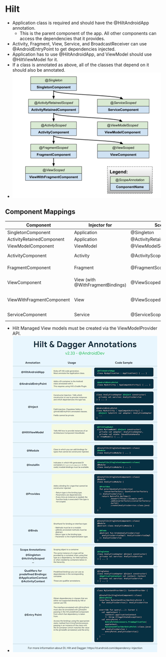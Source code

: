 # Hilt

* Application class is required and should have the @HiltAndroidApp annotation.
  * This is the parent component of the app. All other components can access the dependencies that it provides.
* Activity, Fragment, View, Service, and BroadcastReceiver can use @AndroidEntryPoint to get dependencies injected.
* Application has to use @HiltAndroidApp, and ViewModel should use @HiltViewModel for it.
* If a class is annotated as above, all of the classes that depend on it should also be annotated.
* ![Component Hierarchy](resources/component-hierarchy.svg)

## Component Mappings

| Component                 | Injector for                      | Scope                      | Created At           | Destroyed At          | Default Bindings                       |
| ------------------------- | --------------------------------- | -------------------------- | -------------------- | --------------------- | -------------------------------------- |
| SingletonComponent        | Application                       | @Singleton                 | Application.onCreate | Application.onDestroy | Application                            |
| ActivityRetainedComponent | Application                       | @ActivityRetainedComponent | Activity.onCreate    | Activity.onDestroy    | Application                            |
| ViewModelComponent        | ViewModel                         | @ViewModelScoped           | View created         | ViewModel Destroyed   | SavedStateHandle                       |
| ActivityComponent         | Activity                          | @ActivityScoped            | Activity.onCreate    | Activity.onDestroy    | Application, Activity                  |
| FragmentComponent         | Fragment                          | @FragmentScoped            | Fragment.onAttach    | Fragment/onDestroy    | Application, Activity, Fragment        |
| ViewComponent             | View (with @WithFragmentBindings) | @ViewScoped                | View.super           | View Destroyed        | Application, Activity,. Fragment, View |
| ViewWithFragmentComponent | View                              | @ViewScoped                | View.super           | View destroyed        | Application, Activity, Fragment, View  |
| ServiceComponent          | Service                           | @ServiceScoped             | Service.onCreate     | Service.onDestroy     | Application, Service                   |

* Hilt Managed View models must be created via the ViewModelProvider API.
* ![Annotation Cheatsheet](resources/hilt-cheatsheet.png)
